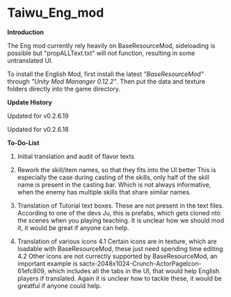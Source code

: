 # Taiwu_Eng_mod

**Introduction**

The Eng mod currently rely heavily on BaseResourceMod, sideloading is possible but "propALLText.txt" will not function, resulting in some untranslated UI.

To install the English Mod, first install the latest *"BaseResourceMod"* through *"Unity Mod Mananger 0.12.2"*.
Then put the data and texture folders directly into the game directory.



**Update History**

Updated for v0.2.6.19

Updated for v0.2.6.18




**To-Do-List**

1. Initial translation and audit of flavor texts

2. Rework the skill/item names, so that they fits into the UI better
   This is especially the case during casting of the skills, only half of the skill name is present in the casting bar. Which is not always informative, when the enemy has multiple skills that share similar names.
   
3. Translation of Tutorial text boxes.
   These are not present in the text files. According to one of the devs Ju, this is prefabs, which gets cloned nto the scenes when you playing teaching.
   It is unclear how we should mod it, it would be great if anyone can help.
   
4. Translation of various icons
   4.1 Certain icons are in texture\, which are loadable with BaseResourceMod, these just need spending time editing
   4.2 Other icons are not currectly supported by BaseResourceMod, an important example is sactx-2048x1024-Crunch-ActorPageIcon-61efc809, 
       which includes all the tabs in the UI, that would help English players if translated.
       Again it is unclear how to tackle these, it would be greatful if anyone could help.


